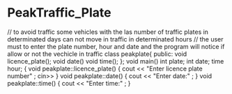 # PeakTraffic_Plate
// to avoid traffic some vehicles with the las number of traffic plates in determinated days can not move in traffic in determinated hours
// the user must to enter the plate number, hour and date and the program will notice if allow or not the vechicle in traffic
class peakplate{
public:
void licence_plate();
void date()
void time();
};
void main()
int plate;
int date;
time hour;
{
void peakplate::licence_plate()
{
cout << "Enter licence plate number" ;
cin>>
}
void peakplate::date()
{
cout << "Enter date:" ;
}
void peakplate::time()
{
cout << "Enter time:" ;
}
